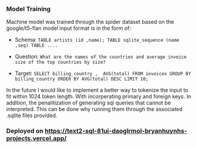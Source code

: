 ### Model Training
Machine model was trained through the spider dataset based on the google/t5-flan model
input format is in the form of:

- Schema: `TABLE artists (id ,name); TABLE sqlite_sequence (name ,seq) TABLE .... `

- Question: `What are the names of the countries and average invoice size of the top countries by size? `

- Target: `SELECT billing_country ,  AVG(total) FROM invoices GROUP BY billing_country ORDER BY AVG(total) DESC LIMIT 10;`

In the future I would like to implement a better way to tokenize the input to fit within 1024 token length. With incorperating primary and foreign keys. In addition, the penalitization of generating sql queries that cannot be interpreted. This can be done why running them through the associated .sqlite files provided.

### Deployed on https://text2-sql-81ui-daoglrmol-bryanhuynhs-projects.vercel.app/
